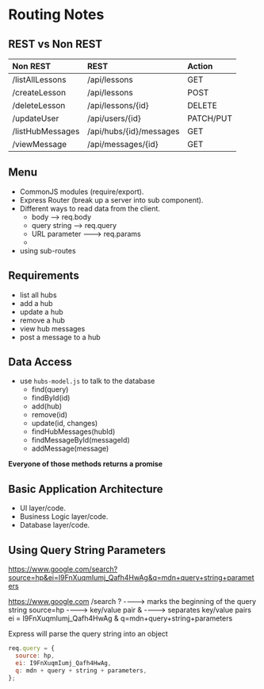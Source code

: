 # Routing Notes

## REST vs Non REST

| Non REST         | REST                    | Action    |
| :--------------- | :---------------------- | :-------- |
| /listAllLessons  | /api/lessons            | GET       |
| /createLesson    | /api/lessons            | POST      |
| /deleteLesson    | /api/lessons/{id}       | DELETE    |
| /updateUser      | /api/users/{id}         | PATCH/PUT |
| /listHubMessages | /api/hubs/{id}/messages | GET       |
| /viewMessage     | /api/messages/{id}      | GET       |

## Menu

- CommonJS modules (require/export).
- Express Router (break up a server into sub component).
- Different ways to read data from the client.
  - body --> req.body
  - query string --> req.query
  - URL parameter ---> req.params
  -
- using sub-routes

## Requirements

- list all hubs
- add a hub
- update a hub
- remove a hub
- view hub messages
- post a message to a hub

## Data Access

- use `hubs-model.js` to talk to the database
  - find(query)
  - findById(id)
  - add(hub)
  - remove(id)
  - update(id, changes)
  - findHubMessages(hubId)
  - findMessageById(messageId)
  - addMessage(message)

**Everyone of those methods returns a promise**

## Basic Application Architecture

- UI layer/code.
- Business Logic layer/code.
- Database layer/code.

## Using Query String Parameters

https://www.google.com/search?source=hp&ei=I9FnXuqmIumj_Qafh4HwAg&q=mdn+query+string+parameters

https://www.google.com
/search
? ----> marks the beginning of the query string
source=hp ----> key/value pair
& ----> separates key/value pairs
ei = I9FnXuqmIumj_Qafh4HwAg
&
q=mdn+query+string+parameters

Express will parse the query string into an object

```js
req.query = {
  source: hp,
  ei: I9FnXuqmIumj_Qafh4HwAg,
  q: mdn + query + string + parameters,
};
```
